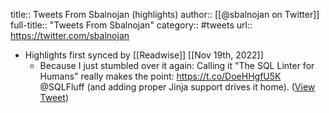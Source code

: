 title:: Tweets From Sbalnojan (highlights)
author:: [[@sbalnojan on Twitter]]
full-title:: "Tweets From Sbalnojan"
category:: #tweets
url:: https://twitter.com/sbalnojan

- Highlights first synced by [[Readwise]] [[Nov 19th, 2022]]
	- Because I just stumbled over it again: Calling it "The SQL Linter for Humans" really makes the point: https://t.co/DoeHHgfU5K @SQLFluff (and adding proper Jinja support drives it home). ([View Tweet](https://twitter.com/sbalnojan/status/1522100279541485569))